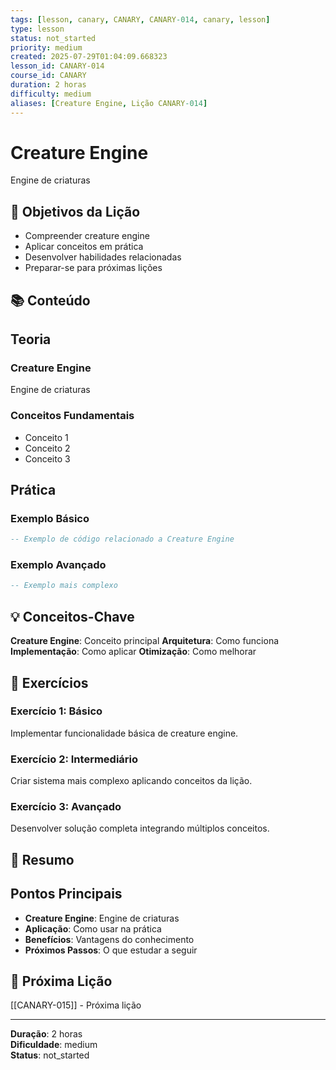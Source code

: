 ```yaml
---
tags: [lesson, canary, CANARY, CANARY-014, canary, lesson]
type: lesson
status: not_started
priority: medium
created: 2025-07-29T01:04:09.668323
lesson_id: CANARY-014
course_id: CANARY
duration: 2 horas
difficulty: medium
aliases: [Creature Engine, Lição CANARY-014]
---
```


# Creature Engine

Engine de criaturas

## 🎯 Objetivos da Lição

- Compreender creature engine
- Aplicar conceitos em prática
- Desenvolver habilidades relacionadas
- Preparar-se para próximas lições

## 📚 Conteúdo


## Teoria

### Creature Engine
Engine de criaturas

### Conceitos Fundamentais
- Conceito 1
- Conceito 2
- Conceito 3

## Prática

### Exemplo Básico
```lua
-- Exemplo de código relacionado a Creature Engine
```

### Exemplo Avançado
```lua
-- Exemplo mais complexo
```


## 💡 Conceitos-Chave

**Creature Engine**: Conceito principal
**Arquitetura**: Como funciona
**Implementação**: Como aplicar
**Otimização**: Como melhorar

## 🧪 Exercícios


### Exercício 1: Básico
Implementar funcionalidade básica de creature engine.

### Exercício 2: Intermediário
Criar sistema mais complexo aplicando conceitos da lição.

### Exercício 3: Avançado
Desenvolver solução completa integrando múltiplos conceitos.


## 📝 Resumo


## Pontos Principais

- **Creature Engine**: Engine de criaturas
- **Aplicação**: Como usar na prática
- **Benefícios**: Vantagens do conhecimento
- **Próximos Passos**: O que estudar a seguir


## 🔗 Próxima Lição

[[CANARY-015]] - Próxima lição

---

**Duração**: 2 horas  
**Dificuldade**: medium  
**Status**: not_started
